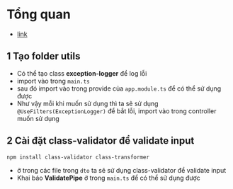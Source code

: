 # Tổng quan
- [link](https://wanago.io/2020/06/01/api-nestjs-error-handling-validation/)

## 1 Tạo folder utils
- Có thể tạo class **exception-logger** để log lỗi
- import vào trong `main.ts`
- sau đó import vào trong provide của `app.module.ts` để có thể sử dụng được
- Như vậy mỗi khi muốn sử dụng thì ta sẽ sử dụng `@UseFilters(ExceptionLogger)` để bắt lỗi, import vào trong controller muốn sử dụng

## 2 Cài đặt class-validator để validate input
```
npm install class-validator class-transformer
```
- ở trong các file trong `dto` ta sẽ sử dụng class-validator để validate input
- Khai báo **ValidatePipe** ở trong `main.ts` để có thể sử dụng được